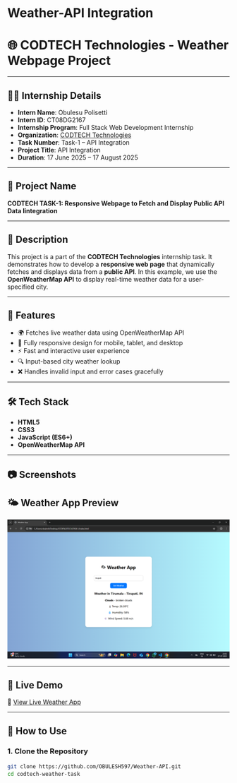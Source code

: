# Weather-API Integration
# 🌐 CODTECH Technologies - Weather Webpage Project
---

## 👨‍💻 Internship Details

- **Intern Name**: Obulesu Polisetti
- **Intern ID**: CT08DG2167  
- **Internship Program**: Full Stack Web Development Internship  
- **Organization**: [CODTECH Technologies](https://codtech.in)  
- **Task Number**: Task-1 – API Integration  
- **Project Title**: API Integration 
- **Duration**: 17 June 2025 – 17 August 2025 

---



## 📌 Project Name
**CODTECH TASK-1: Responsive Webpage to Fetch and Display Public API Data Iintegration**

---

## 🧾 Description

This project is a part of the **CODTECH Technologies** internship task. It demonstrates how to develop a **responsive web page** that dynamically fetches and displays data from a **public API**. In this example, we use the **OpenWeatherMap API** to display real-time weather data for a user-specified city.

---

## 🚀 Features

- 🌍 Fetches live weather data using OpenWeatherMap API  
- 📱 Fully responsive design for mobile, tablet, and desktop  
- ⚡ Fast and interactive user experience  
- 🔍 Input-based city weather lookup  
- ❌ Handles invalid input and error cases gracefully

---
   
## 🛠 Tech Stack

- **HTML5**  
- **CSS3**  
- **JavaScript (ES6+)**  
- **OpenWeatherMap API**

---

## 📷 Screenshots

## 🌤️ Weather App Preview


![App Preview](./TASK-!/image.png)

---

## 🚀 Live Demo

🔗 [View Live Weather App](https://obulesh597.github.io/Weather-API/TASK-!/)


---

## 🔑 How to Use

### 1. Clone the Repository

```bash
git clone https://github.com/OBULESH597/Weather-API.git
cd codtech-weather-task
